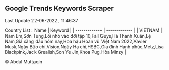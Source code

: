 

## Google Trends Keywords Scraper 
 
Last Update 22-06-2022 , 11:46:37

Country List :
 Name  | Keyword |
| ------------- | ------------- |
| VIETNAM | Nam Em,Sơn Tùng,Lối nhỏ vào đời tập 10,Fall Guys,Hà Thanh Xuân,Lệ Nam,Giá xăng dầu hôm nay,Hoa hậu Hoàn vũ Việt Nam 2022,Xavier Musk,Ngày Báo chí,Vision,Ngày Hạ chí,HSBC,Gia đình Hạnh phúc,Metz,Lisa Blackpink,Jack Grealish,Son Ye Jin,Khoa Pug,Hòa Minzy |



© Abdul Muttaqin 
